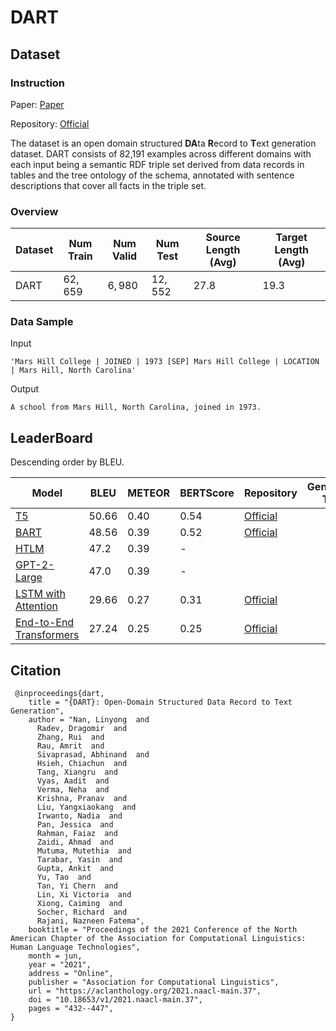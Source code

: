 # DART

## Dataset

### Instruction

Paper: [Paper](https://arxiv.org/abs/2007.02871)

Repository: [Official](https://github.com/Yale-LILY/dart)

The dataset is an open domain structured **DA**ta **R**ecord to **T**ext generation dataset. DART consists of 82,191 examples across different domains with each input being a semantic RDF triple set derived from data records in tables and the tree ontology of the schema, annotated with sentence descriptions that cover all facts in the triple set.

### Overview

| Dataset | Num Train | Num Valid | Num Test | Source Length (Avg) | Target Length (Avg) |
| ------- | --------- | --------- | -------- | ------------------- | ------------------- |
| DART    | $62,659$  | $6,980$   | $12,552$ | $27.8$              | $19.3$              |

### Data Sample

Input

```
'Mars Hill College | JOINED | 1973 [SEP] Mars Hill College | LOCATION | Mars Hill, North Carolina'
```

Output

```
A school from Mars Hill, North Carolina, joined in 1973.
```

## LeaderBoard

Descending order by BLEU.

| Model                                                       | BLEU    | METEOR | BERTScore | Repository                                    | Generated Text |
| ----------------------------------------------------------- | ------- | ------ | --------- | --------------------------------------------- | -------------- |
| [T5](https://arxiv.org/abs/2007.02871)                      | $50.66$ | $0.40$ | $0.54$    | [Official](https://github.com/Yale-LILY/dart) |                |
| [BART](https://arxiv.org/abs/2007.02871)                    | $48.56$ | $0.39$ | $0.52$    | [Official](https://github.com/Yale-LILY/dart) |                |
| [HTLM](https://arxiv.org/pdf/2107.06955v1.pdf)              | $47.2$  | $0.39$ | -         |                                               |                |
| [GPT-2-Large](https://arxiv.org/pdf/2107.06955v1.pdf)       | $47.0$  | $0.39$ | -         |                                               |                |
| [LSTM with Attention](https://arxiv.org/abs/2007.02871)     | $29.66$ | $0.27$ | $0.31$    | [Official](https://github.com/Yale-LILY/dart) |                |
| [End-to-End Transformers](https://arxiv.org/abs/2007.02871) | $27.24$ | $0.25$ | $0.25$    | [Official](https://github.com/Yale-LILY/dart) |                |

## Citation

```
 @inproceedings{dart,
    title = "{DART}: Open-Domain Structured Data Record to Text Generation",
    author = "Nan, Linyong  and
      Radev, Dragomir  and
      Zhang, Rui  and
      Rau, Amrit  and
      Sivaprasad, Abhinand  and
      Hsieh, Chiachun  and
      Tang, Xiangru  and
      Vyas, Aadit  and
      Verma, Neha  and
      Krishna, Pranav  and
      Liu, Yangxiaokang  and
      Irwanto, Nadia  and
      Pan, Jessica  and
      Rahman, Faiaz  and
      Zaidi, Ahmad  and
      Mutuma, Mutethia  and
      Tarabar, Yasin  and
      Gupta, Ankit  and
      Yu, Tao  and
      Tan, Yi Chern  and
      Lin, Xi Victoria  and
      Xiong, Caiming  and
      Socher, Richard  and
      Rajani, Nazneen Fatema",
    booktitle = "Proceedings of the 2021 Conference of the North American Chapter of the Association for Computational Linguistics: Human Language Technologies",
    month = jun,
    year = "2021",
    address = "Online",
    publisher = "Association for Computational Linguistics",
    url = "https://aclanthology.org/2021.naacl-main.37",
    doi = "10.18653/v1/2021.naacl-main.37",
    pages = "432--447",
}
```